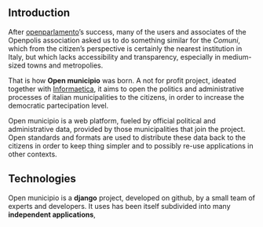 Introduction
------------
After [openparlamento](http://www.openparlamento.it)’s success,
many of the users and associates of the Openpolis association
asked us to do something similar for the *Comuni*, which from the citizen’s perspective
is certainly the nearest institution in Italy, but which lacks accessibility and transparency,
especially in medium-sized towns and metropolies.

That is how **Open municipio** was born. A not for profit project,
ideated together with [Informaetica](http://www.informaetica.it),
it aims to open the politics and administrative processes of italian municipalities to the citizens,
in order to increase the democratic partecipation level.

Open municipio is a web platform, fueled by official political and administrative data, provided
by those municipalities that join the project.
Open standards and formats are used to distribute these data back to the citizens
in order to keep thing simpler and to possibly re-use applications in other contexts.

Technologies
------------
Open municipio is a **django** project, developed on github, by a small team of experts and developers.
It uses has been itself subdivided into many **independent applications**,
